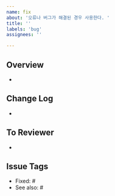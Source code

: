 ```yaml
---
name: fix
about: '오류나 버그가 해결된 경우 사용한다. '
title: ''
labels: 'bug'
assignees: ''

---
```


## Overview
- 

## Change Log
- 

## To Reviewer
- 

## Issue Tags
- Fixed: #
- See also: #